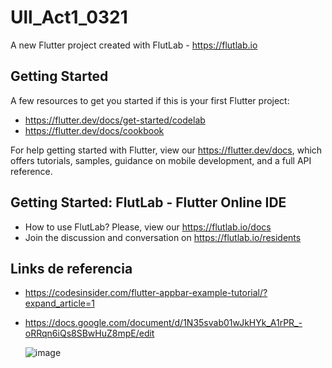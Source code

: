 # Ull_Act1_0321

A new Flutter project created with FlutLab - https://flutlab.io

## Getting Started

A few resources to get you started if this is your first Flutter project:

- https://flutter.dev/docs/get-started/codelab
- https://flutter.dev/docs/cookbook

For help getting started with Flutter, view our
https://flutter.dev/docs, which offers tutorials,
samples, guidance on mobile development, and a full API reference.

## Getting Started: FlutLab - Flutter Online IDE

- How to use FlutLab? Please, view our https://flutlab.io/docs
- Join the discussion and conversation on https://flutlab.io/residents

## Links de referencia
- https://codesinsider.com/flutter-appbar-example-tutorial/?expand_article=1
- https://docs.google.com/document/d/1N35svab01wJkHYk_A1rPR_-oRRqn6iQs8SBwHuZ8mpE/edit

  ![image](https://github.com/BurciagaAA128/U2_A1_Burciaga0321/assets/146780951/fecc2aa8-6a21-462c-9173-97beabfcceb2)

